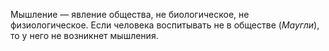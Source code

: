 Мышление — явление общества, не биологическое, не физиологическое. Если человека воспитывать не в обществе (*Маугли*), то у него не возникнет мышления.
